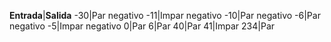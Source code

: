**Entrada**|**Salida** 
-30|Par negativo 
-11|Impar negativo 
-10|Par negativo 
-6|Par negativo 
-5|Impar negativo 
0|Par 
6|Par 
40|Par 
41|Impar 
234|Par
